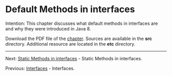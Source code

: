 # Default Methods in interfaces

Intention: This chapter discusses what default methods in interfaces are and why they were introduced in Java 8.

Download the PDF file of the [chapter](chapter_25.pdf). Sources are available in the <b>src</b> directory. 
Additional resource are located in the <b>etc</b> directory.

<hr>

Next: [Static Methods in interfaces](chapter_26.md "Static Methods in interfaces") -
Static Methods in interfaces.

Previous: [Interfaces](chapter_24.md "Interfaces") - Interfaces.